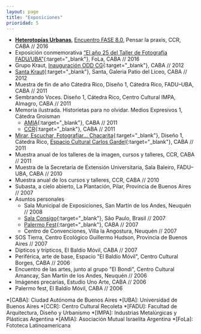 ```yaml
---
layout: page
title: "Exposiciones"
prioridad: 5
---
```


- [**Heterotopías Urbanas**](http://encuentrofase.com.ar/node/97), [Encuentro FASE 8.0](http://encuentrofase.com.ar/), Pensar la praxis, CCR, CABA // 2016
- Exposición conmemorativa [“El año 25 del Taller de Fotografía FADU/UBA”](https://web.archive.org/web/20160522231508/http://fola.com.ar/wp/programacion/sala-tres/){:target="_blank"}, FoLa, CABA // 2016
- Grupo Kraut, [Inauguración ODD CG](https://www.facebook.com/media/set/?set=a.351884681573445.80819.100296976732218&type=3){:target="_blank"}, CABA // 2012
- [Santa Kraut](https://www.facebook.com/events/115275905284236){:target="_blank"}, Santa, Galeria Patio del Liceo, CABA // 2012
- Muestra de fin de año Cátedra Rico, Diseño 1, Cátedra Rico, FADU–UBA, CABA // 2011
- Sembrando Voces. Diseño 1, Cátedra Rico, Centro Cultural IMPA, Almagro, CABA // 2011
- Memoria ilustrada. Historietas para no olvidar. Medios Expresivos 1, Cátedra Groisman
    - [AMIA](http://www.amia.org.ar/index.php/news/default/show/news/260){:target="_blank"}, CABA // 2011
    - [CCR](http://centroculturalrecoleta.org/ccr-sp/exposiciones/2011/06/28/espacio-de-arte-amia-catedra-groisman-de-la-fadu){:target="_blank"}, CABA // 2011
- [Mirar, Escuchar, Fotografiar… Chacarita](http://biblioteca.fadu.uba.ar/tiki-read_article.php?articleId=238){:target="_blank"}, Diseño 1, Cátedra Rico, [Espacio Cultural Carlos Gardel](https://www.facebook.com/media/set/?set=a.10150214822907685.316600.114898172684&type=3){:target="_blank"}, CABA // 2011
- Muestra anual de los talleres de la imagen, cursos y talleres, CCR, CABA // 2011
- Muestra de la Secretaría de Extensión Universitaria, Sala Baleiro, FADU–UBA, CABA // 2010
- Muestra anual de los cursos y talleres, CCR, CABA // 2010
- Subasta, a cielo abierto, La Plantación, Pilar, Provincia de Buenos Aires // 2007
- Asuntos personales
    - Sala Municipal de Exposiciones, San Martín de los Andes, Neuquén // 2008
    - [Sala Consigo](http://www.ramona.org.ar/node/18266){:target="_blank"}, São Paulo, Brasil // 2007
    - [Palermo Fest](http://www.ramona.org.ar/node/17620){:target="_blank"}, CABA // 2007
    - Centro de Convenciones, Villa la Angostura, Neuquén // 2007
- SOS Tierra, Centro Ecológico Guillermo Hudson, Provincia de Buenos Aires // 2007
- Dípticos y trípticos, El Baldío Móvil, CABA // 2007
- Periférica, arte de base, Espacio "El Baldío Móvil", Centro Cultural Borges, CABA // 2006
- Encuentro de las artes, junto al grupo "El Bondi", Centro Cultural Amancay, San Martín de los Andes, Neuquén // 2006
- Imágenes precarias, Estudio Uno Arte, CABA // 2006
- Palermo fest, El Baldío Móvil, CABA // 2006

*[CABA]: Ciudad Autónoma de Buenos Aires
*[UBA]: Universidad de Buenos Aires
*[CCR]: Centro Cultural Recoleta
*[FADU]: Facultad de Arquitectura, Diseño y Urbanismo
*[IMPA]: Industrias Metalúrgicas y Plásticas Argentina
*[AMIA]: Asociación Mutual Israelita Argentina
*[FoLa]: Fototeca Latinoamericana
